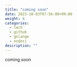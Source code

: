 ```yaml
---
title: "coming soon"
date: 2023-10-03T07:56:00+09:00
weight: 4
categories:
  - tech
  - github
  - golange
  - nodesj
description: ""
---
```


coming soon
